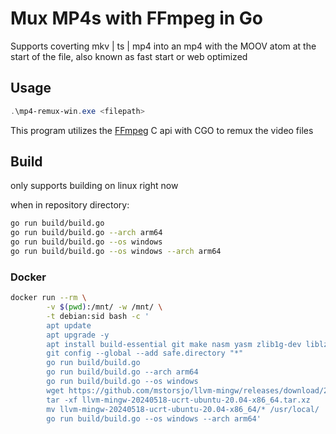# Mux MP4s with FFmpeg in Go
Supports coverting  mkv | ts | mp4  into an mp4 with the MOOV atom at the start of the file, also known as fast start or web optimized

## Usage
```POWERSHELL
.\mp4-remux-win.exe <filepath>
```
This program utilizes the [FFmpeg](https://github.com/FFmpeg/FFmpeg) C api with CGO to remux the video files 
## Build
only supports building on linux right now

when in repository directory:
```BASH
go run build/build.go
go run build/build.go --arch arm64
go run build/build.go --os windows
go run build/build.go --os windows --arch arm64
```
### Docker
```BASH
docker run --rm \
        -v $(pwd):/mnt/ -w /mnt/ \
        -t debian:sid bash -c '
        apt update
        apt upgrade -y
        apt install build-essential git make nasm yasm zlib1g-dev liblzma-dev golang mingw-w64 gcc-aarch64-linux-gnu -y
        git config --global --add safe.directory "*"
        go run build/build.go
        go run build/build.go --arch arm64
        go run build/build.go --os windows
        wget https://github.com/mstorsjo/llvm-mingw/releases/download/20240518/llvm-mingw-20240518-ucrt-ubuntu-20.04-x86_64.tar.xz
        tar -xf llvm-mingw-20240518-ucrt-ubuntu-20.04-x86_64.tar.xz
        mv llvm-mingw-20240518-ucrt-ubuntu-20.04-x86_64/* /usr/local/
        go run build/build.go --os windows --arch arm64'
```